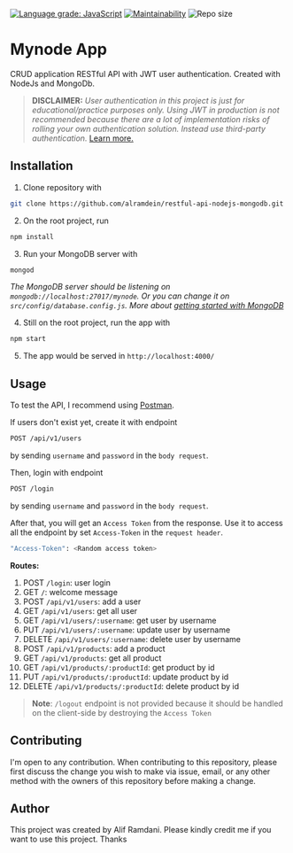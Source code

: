 [![Language grade: JavaScript](https://img.shields.io/lgtm/grade/javascript/g/alramdein/restful-api-nodejs-mongodb.svg?logo=lgtm&logoWidth=18)](https://lgtm.com/projects/g/alramdein/restful-api-nodejs-mongodb/context:javascript)
[![Maintainability](https://api.codeclimate.com/v1/badges/cd9567d43c95cad5bfda/maintainability)](https://codeclimate.com/github/alramdein/restful-api-nodejs-mongodb/maintainability)
![Repo size](https://img.shields.io/github/repo-size/alramdein/restful-api-nodejs-mongodb)

# Mynode App

CRUD application RESTful API with JWT user authentication. Created with NodeJs and MongoDb.
> **DISCLAIMER:**</span> *User authentication in this project is just for educational/practice purposes only. Using JWT in production is not recommended because there are a lot of implementation risks of rolling your own authentication solution. Instead use third-party authentication.* [Learn more.](https://dzone.com/articles/user-authentication-best-practices-checklist)


## Installation

1. Clone repository with <br/>
```bash
git clone https://github.com/alramdein/restful-api-nodejs-mongodb.git
```
2. On the root project, run 
```bash
npm install
```
3. Run your MongoDB server with 
```bash 
mongod
```

*The MongoDB server should be listening on `mongodb://localhost:27017/mynode`. Or you can change it on `src/config/database.config.js`. More about [getting started with MongoDB](https://www.freecodecamp.org/news/learn-mongodb-a4ce205e7739/)*

4. Still on the root project, run the app with 
```bash
npm start
``` 
5. The app would be served in `http://localhost:4000/`

## Usage

To test the API, I recommend using [Postman](https://www.postman.com/downloads/).

If users don't exist yet, create it with endpoint

``` bash
POST /api/v1/users 
```

by sending `username` and `password` in the `body request`.

Then, login with endpoint

``` bash
POST /login 
```

by sending `username` and `password` in the `body request`. 

After that, you will get an `Access Token` from the response. Use it to access all the endpoint by
set `Access-Token` in the `request header`.

```bash
"Access-Token": <Random access token>
```

**Routes:**
1. POST `/login`: user login
2. GET `/`: welcome message
3. POST `/api/v1/users`: add a user
4. GET `/api/v1/users`: get all user
5. GET `/api/v1/users/:username`: get user by username
6. PUT `/api/v1/users/:username`: update user by username
7. DELETE `/api/v1/users/:username`: delete user by username
8. POST `/api/v1/products`: add a product
9. GET `/api/v1/products`: get all product
10. GET `/api/v1/products/:productId`: get product by id
11. PUT `/api/v1/products/:productId`: update product by id
12. DELETE `/api/v1/products/:productId`: delete product by id


> **Note**: `/logout` endpoint is not provided because it should be handled on the client-side by destroying the `Access Token`


## Contributing

I'm open to any contribution. When contributing to this repository, please first discuss the change you wish to make via issue, email, or any other method with the owners of this repository before making a change.

## Author

This project was created by Alif Ramdani. Please kindly credit me if you want to use this project. Thanks

